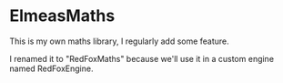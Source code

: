 # ElmeasMaths

This is my own maths library, I regularly add some feature.

I renamed it to "RedFoxMaths" because we'll use it in a custom engine named RedFoxEngine.
